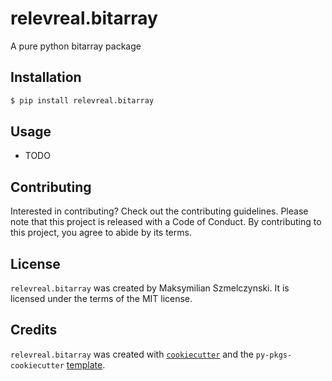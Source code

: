 # relevreal.bitarray

A pure python bitarray package

## Installation

```bash
$ pip install relevreal.bitarray
```

## Usage

- TODO

## Contributing

Interested in contributing? Check out the contributing guidelines. Please note that this project is released with a Code of Conduct. By contributing to this project, you agree to abide by its terms.

## License

`relevreal.bitarray` was created by Maksymilian Szmelczynski. It is licensed under the terms of the MIT license.

## Credits

`relevreal.bitarray` was created with [`cookiecutter`](https://cookiecutter.readthedocs.io/en/latest/) and the `py-pkgs-cookiecutter` [template](https://github.com/py-pkgs/py-pkgs-cookiecutter).
